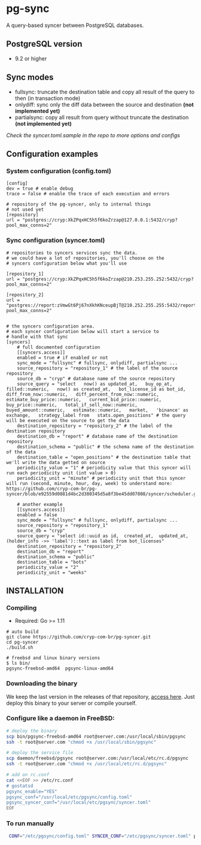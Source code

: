 # pg-sync

A query-based syncer between PostgreSQL databases.

## PostgreSQL version
- 9.2 or higher

## Sync modes
- fullsync: truncate the destination table and copy all result of the query to then (in transaction mode)
- onlydiff: sync only the diff data between the source and destination **(not implemented yet)**
- partialsync: copy all result from query without truncate the destination **(not implemented yet)**

*Check the syncer.toml.sample in the repo to more options and configs*

## Configuration examples

### System configuration (config.toml)
```
[config]
dev = true # enable debug
trace = false # enable the trace of each execution and errors

# repository of the pg-syncer, only to internal things
# not used yet
[repository]
url = "postgres://cryp:XkZPqxHC5h5f6koZrzap@127.0.0.1:5432/cryp?pool_max_conns=2"
```

### Sync configuration (syncer.toml)
```
# repositories to syncers services sync the data.
# we could have a lot of repositories, you'll choose on the
# syncers configuration below what you'll use

[repository_1]
url = "postgres://cryp:XkZPqxHC5h5f6koZrzap@210.253.255.252:5432/cryp?pool_max_conns=2"

[repository_2]
url = "postgres://report:zVmwGt6Pj67nXkhKNceupBjT@210.252.255.255:5432/report?pool_max_conns=2"


# the syncers configuration area.
# each syncer configuration below will start a service to
# handle with that sync
[syncers]
    # full documented configuration
    [[syncers.access]]
    enabled = true # if enabled or not
    sync_mode = "fullsync" # fullsync, onlydiff, partialsync ...
    source_repository = "repository_1" # the label of the source repository
    source_db = "cryp" # database name of the source repository
    source_query = "select   now() as updated_at,   buy_op_at,   filled::numeric,   now() as created_at,   bot_license_id as bot_id,   diff_from_now::numeric,   diff_percent_from_now::numeric,   estimate_buy_price::numeric,   current_bid_price::numeric,   buy_price::numeric,   total_if_sell_now::numeric,   buyed_amount::numeric,   estimate::numeric,   market,   'binance' as exchange,   strategy_label from   stats.open_positions" # the query will be executed on the source to get the data
    destination_repository = "repository_2" # the label of the destination repository
    destination_db = "report" # database name of the destination repository
    destination_schema = "public" # the schema name of the destination of the data
    destination_table = "open_positions" # the destination table that we'll write the data getted on source
    periodicity_value = "1" # periodicity value that this syncer will run each periodicity unit (int value > 0)
    periodicity_unit = "minute" # periodicity unit that this syncer will run (second, minute, hour, day, week) to understand more: https://github.com/cryp-com-br/pg-syncer/blob/e92559d0881d4bc2d380345d5a8f3be45dd07808/syncer/scheduler.go#L11

    # another example
    [[syncers.access]]
    enabled = false
    sync_mode = "fullsync" # fullsync, onlydiff, partialsync ...
    source_repository = "repository_1"
    source_db = "cryp"
    source_query = "select id::uuid as id,  created_at,  updated_at, (holder_info ->> 'label')::text as label from bot_licenses"
    destination_repository = "repository_2"
    destination_db = "report"
    destination_schema = "public"
    destination_table = "bots"
    periodicity_value = "2"
    periodicity_unit = "weeks"

```


## INSTALLATION
### Compiling
- Required: Go >= 1.11
```
# auto build
git clone https://github.com/cryp-com-br/pg-syncer.git
cd pg-syncer
./build.sh

# freebsd and linux binary versions
$ ls bin/
pgsync-freebsd-amd64  pgsync-linux-amd64
```

### Downloading the binary
We keep the last version in the releases of that repository, [access here](https://github.com/cryp-com-br/pg-syncer/releases).
Just deploy this binary to your server or compile yourself.

### Configure like a daemon in FreeBSD:
```sh
# deploy the binary
scp bin/pgsync-freebsd-amd64 root@server.com:/usr/local/sbin/pgsync
ssh -t root@server.com "chmod +x /usr/local/sbin/pgsync"

# deploy the service file
scp daemon/freebsd/pgsync root@server.com:/usr/local/etc/rc.d/pgsync
ssh -t root@server.com "chmod +x /usr/local/etc/rc.d/pgsync"

# add on rc.conf
cat <<EOF >> /etc/rc.conf
# gostatsd
pgsync_enable="YES"
pgsync_conf="/usr/local/etc/pgsync/config.toml"
pgsync_syncer_conf="/usr/local/etc/pgsync/syncer.toml"
EOF
```

### To run manually
```sh
 CONF="/etc/pgsync/config.toml" SYNCER_CONF="/etc/pgsync/syncer.toml" pgsync
```
